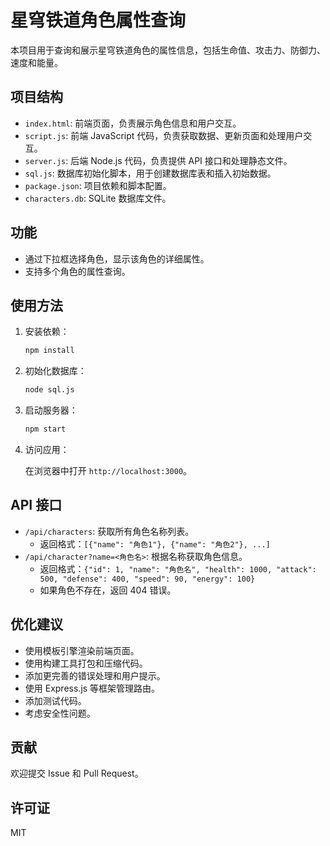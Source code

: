 # 星穹铁道角色属性查询

本项目用于查询和展示星穹铁道角色的属性信息，包括生命值、攻击力、防御力、速度和能量。

## 项目结构

-   `index.html`: 前端页面，负责展示角色信息和用户交互。
-   `script.js`: 前端 JavaScript 代码，负责获取数据、更新页面和处理用户交互。
-   `server.js`: 后端 Node.js 代码，负责提供 API 接口和处理静态文件。
-   `sql.js`: 数据库初始化脚本，用于创建数据库表和插入初始数据。
-   `package.json`: 项目依赖和脚本配置。
-   `characters.db`: SQLite 数据库文件。

## 功能

-   通过下拉框选择角色，显示该角色的详细属性。
-   支持多个角色的属性查询。

## 使用方法

1. 安装依赖：

    ```bash
    npm install
    ```
2. 初始化数据库：

    ```bash
    node sql.js
    ```
3. 启动服务器：

    ```bash
    npm start
    ```
4. 访问应用：

    在浏览器中打开 `http://localhost:3000`。

## API 接口

-   `/api/characters`: 获取所有角色名称列表。
    -   返回格式：`[{"name": "角色1"}, {"name": "角色2"}, ...]`
-   `/api/character?name=<角色名>`: 根据名称获取角色信息。
    -   返回格式：`{"id": 1, "name": "角色名", "health": 1000, "attack": 500, "defense": 400, "speed": 90, "energy": 100}`
    -   如果角色不存在，返回 404 错误。

## 优化建议

-   使用模板引擎渲染前端页面。
-   使用构建工具打包和压缩代码。
-   添加更完善的错误处理和用户提示。
-   使用 Express.js 等框架管理路由。
-   添加测试代码。
-   考虑安全性问题。

## 贡献

欢迎提交 Issue 和 Pull Request。

## 许可证

MIT 